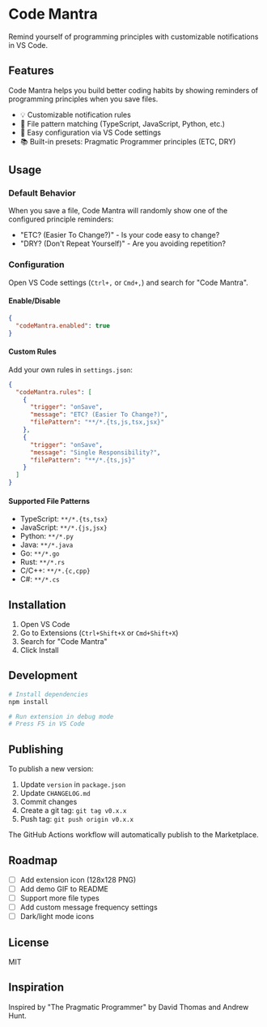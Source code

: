 # Code Mantra

Remind yourself of programming principles with customizable notifications in VS Code.

## Features

Code Mantra helps you build better coding habits by showing reminders of programming principles when you save files.

- 💡 Customizable notification rules
- 🎯 File pattern matching (TypeScript, JavaScript, Python, etc.)
- 🔧 Easy configuration via VS Code settings
- 📚 Built-in presets: Pragmatic Programmer principles (ETC, DRY)

## Usage

### Default Behavior

When you save a file, Code Mantra will randomly show one of the configured principle reminders:

- "ETC? (Easier To Change?)" - Is your code easy to change?
- "DRY? (Don't Repeat Yourself)" - Are you avoiding repetition?

### Configuration

Open VS Code settings (`Ctrl+,` or `Cmd+,`) and search for "Code Mantra".

#### Enable/Disable

```json
{
  "codeMantra.enabled": true
}
```

#### Custom Rules

Add your own rules in `settings.json`:

```json
{
  "codeMantra.rules": [
    {
      "trigger": "onSave",
      "message": "ETC? (Easier To Change?)",
      "filePattern": "**/*.{ts,js,tsx,jsx}"
    },
    {
      "trigger": "onSave",
      "message": "Single Responsibility?",
      "filePattern": "**/*.{ts,js}"
    }
  ]
}
```

#### Supported File Patterns

- TypeScript: `**/*.{ts,tsx}`
- JavaScript: `**/*.{js,jsx}`
- Python: `**/*.py`
- Java: `**/*.java`
- Go: `**/*.go`
- Rust: `**/*.rs`
- C/C++: `**/*.{c,cpp}`
- C#: `**/*.cs`

## Installation

1. Open VS Code
2. Go to Extensions (`Ctrl+Shift+X` or `Cmd+Shift+X`)
3. Search for "Code Mantra"
4. Click Install

## Development

```bash
# Install dependencies
npm install

# Run extension in debug mode
# Press F5 in VS Code
```

## Publishing

To publish a new version:

1. Update `version` in `package.json`
2. Update `CHANGELOG.md`
3. Commit changes
4. Create a git tag: `git tag v0.x.x`
5. Push tag: `git push origin v0.x.x`

The GitHub Actions workflow will automatically publish to the Marketplace.

## Roadmap

- [ ] Add extension icon (128x128 PNG)
- [ ] Add demo GIF to README
- [ ] Support more file types
- [ ] Add custom message frequency settings
- [ ] Dark/light mode icons

## License

MIT

## Inspiration

Inspired by "The Pragmatic Programmer" by David Thomas and Andrew Hunt.
